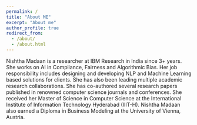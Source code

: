 ```yaml
---
permalink: /
title: "About ME"
excerpt: "About me"
author_profile: true
redirect_from: 
  - /about/
  - /about.html
---
```


Nishtha Madaan is a researcher at IBM Research in India since 3+ years. She works on AI in Compliance, Fairness and Algorithmic Bias. Her job responsibility includes designing and developing NLP and Machine Learning based solutions for clients. She has also been leading multiple academic research collaborations. She has co-authored several research papers published in renowned computer science journals and conferences. She received her Master of Science in Computer Science at the International Institute of Information Technology Hyderabad (IIIT-H). Nishtha Madaan also earned a Diploma in Business Modeling at the University of Vienna, Austria.
